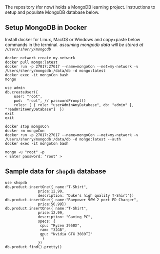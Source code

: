 The repository (for now) holds a MongoDB learning project.
Instructions to setup and populate MongoDB database below.
## Setup MongoDB in Docker
Install docker for Linux, MacOS or Windows and copy+paste below commands in the terminal.
*assuming mongodb data will be stored at `/Users/sherry/mongodb`*

    docker network create my-network
    docker pull mongo:latest
    docker run -p 27017:27017 --name=mongoCon --net=my-network -v /Users/sherry/mongodb:/data/db -d mongo:latest
    docker exec -it mongoCon bash
    mongo
    
    use admin
    db.createUser({
        user: "root",
        pwd:  "root", // passwordPrompt()
        roles: [ { role: "userAdminAnyDatabase", db: "admin" }, "readWriteAnyDatabase"]  })
    exit
    exit
    
    docker stop mongoCon
    docker rm mongoCon
    docker run -p 27017:27017 --name=mongoCon --net=my-network -v /Users/sherry/mongodb:/data/db -d mongo:latest --auth
    docker exec -it mongoCon bash
    
    mongo -u "root" -p
    < Enter password: "root" >

## Sample data for `shopdb` database

    use shopdb
    db.product.insertOne({ name:"T-Shirt", 
    		       price:12.99, 
    		       description: "Duke's high quality T-Shirt"})
    db.product.insertOne({ name:"Ravpower 90W 2 port PD Charger", 
    		       price:56.99})
    db.product.insertOne({ name:"T-Shirt", 
    		       price:12.99, 
    		       description: "Gaming PC", 
    		       specs: {
    				cpu: "Ryzen 3950X",
    				ram: "32GB",
    				gpu: "Nvidia GTX 3080TI"
    			     }
    		       })					
    db.product.find().pretty()

